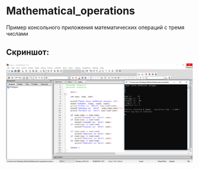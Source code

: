 # Mathematical_operations
Пример консольного приложения математических операций с тремя числами

## Скриншот:
![Image alt](https://github.com/SinitsynAM/Mathematical_operations/blob/master/image/1.png)
